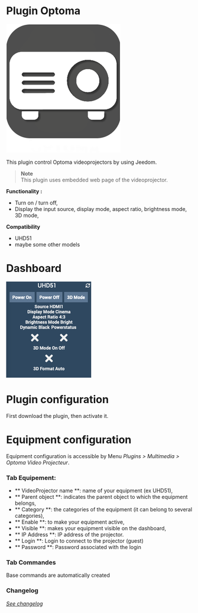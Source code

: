 Plugin Optoma
=============

![Logo plugin](../assets/images/Optoma_icon.png "Logo plugin")

This plugin control Optoma videoprojectors by using Jeedom.

> **Note**  
> This plugin uses embedded web page of the videoprojector.

**Functionality :**

- Turn on / turn off,
- Display the input source, display mode, aspect ratio, brightness mode, 3D mode,

**Compatibility**
- UHD51
- maybe some other models

Dashboard
=========

![Dashboard visual](../assets/images/Dashboard.png "Dashboard")

Plugin configuration
=======================

First download the plugin, then activate it.

Equipment configuration
=============================

Equipment configuration is accessible by Menu *Plugins > Multimedia > Optoma Video Projecteur*.

### Tab Equipement:

- ** VideoProjector name **: name of your equipment (ex UHD51),
- ** Parent object **: indicates the parent object to which the equipment belongs,
- ** Category **: the categories of the equipment (it can belong to several categories),
- ** Enable **: to make your equipment active,
- ** Visible **: makes your equipment visible on the dashboard,
- ** IP Address **: IP address of the projector.
- ** Login **: Login to connect to the projector (guest)
- ** Password **: Password associated with the login

### Tab Commandes

Base commands are automatically created

### Changelog

*[See changelog](changelog.md)*
